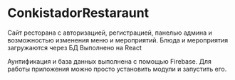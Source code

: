 # ConkistadorRestaraunt
Сайт ресторана с авторизацией, регистрацией, панелью админа и возможностью изменения меню и мероприятий.
Блюда и мероприятия загружаются через БД
Выполнено на React


Аунтификация и база данных выполнена с помощью Firebase. Для работы приложения можно просто установить модули и запустить его.
